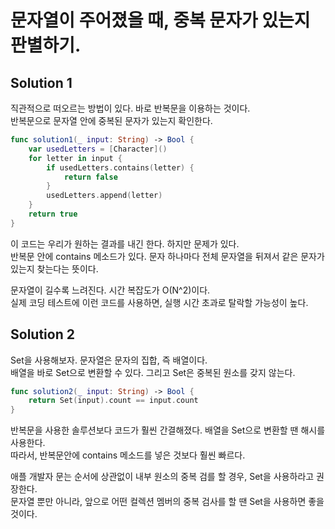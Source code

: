 # 문자열이 주어졌을 때, 중복 문자가 있는지 판별하기.  
   
## Solution 1   
직관적으로 떠오르는 방법이 있다. 바로 반복문을 이용하는 것이다.   
반복문으로 문자열 안에 중복된 문자가 있는지 확인한다.   
```swift
func solution1(_ input: String) -> Bool {
    var usedLetters = [Character]()
    for letter in input {
        if usedLetters.contains(letter) {
            return false
        }
        usedLetters.append(letter)
    }
    return true
}
```   
이 코드는 우리가 원하는 결과를 내긴 한다. 하지만 문제가 있다.   
반복문 안에 contains 메소드가 있다. 문자 하나마다 전체 문자열을 뒤져서 같은 문자가 있는지 찾는다는 뜻이다.     

문자열이 길수록 느려진다. 시간 복잡도가 O(N^2)이다.    
실제 코딩 테스트에 이런 코드를 사용하면, 실행 시간 초과로 탈락할 가능성이 높다.   
   
    
## Solution 2   
Set을 사용해보자. 문자열은 문자의 집합, 즉 배열이다.   
배열을 바로 Set으로 변환할 수 있다. 그리고 Set은 중복된 원소를 갖지 않는다.   
```swift
func solution2(_ input: String) -> Bool {
    return Set(input).count == input.count
}
```   
반복문을 사용한 솔루션보다 코드가 훨씬 간결해졌다. 배열을 Set으로 변환할 땐 해시를 사용한다.   
따라서, 반복문안에 contains 메소드를 넣은 것보다 훨씬 빠르다.   
   
애플 개발자 문는 순서에 상관없이 내부 원소의 중복 검를 할 경우, Set을 사용하라고 권장한다.   
문자열 뿐만 아니라, 앞으로 어떤 컬렉션 멤버의 중복 검사를 할 땐 Set을 사용하면 좋을 것이다.
